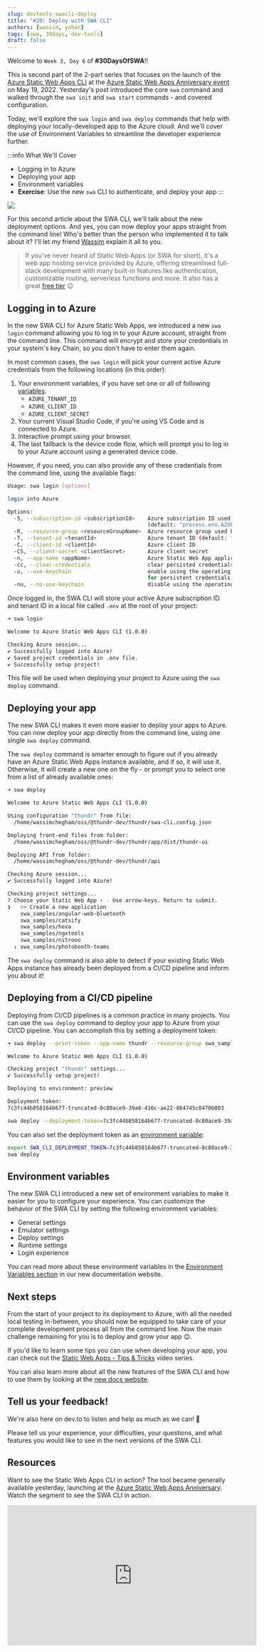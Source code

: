 ```yaml
---
slug: devtools-swacli-deploy
title: "#20: Deploy with SWA CLI"
authors: [wassim, yohan]
tags: [swa, 30days, dev-tools]
draft: false
---
```


<head>
  <meta name="twitter:url" content="https://www.azurestaticwebapps.dev/blog/devtools-swacli-deploy" />
  <meta name="twitter:title" content="##19: Deploy with SWA CLI" />
  <meta name="twitter:description" content="Join @sinedied and @manekinekko on #30DaysOfSWA in part 2 of the intro to SWA CLI for @AzureStaticApps - focused on deployment!" />
  <meta name="twitter:image" content="https://www.azurestaticwebapps.dev/assets/images/20-banner-62cb7a9019981d88c514d8875b8547d9.png" />
  <meta name="twitter:card" content="summary_large_image" />
  <meta name="twitter:creator" content="@nitya" />
  <meta name="twitter:site" content="@AzureStaticApps" /> 
  <link rel="canonical" href="https://dev.to/azure/deploy-your-static-web-apps-to-azure-directly-from-the-command-line-2ip8" />
</head>


Welcome to `Week 3, Day 6` of **#30DaysOfSWA**!! 

This is second part of the 2-part series that focuses on the launch of the [Azure Static Web Apps CLI](https://azure.github.io/static-web-apps-cli/?WT.mc_id=30daysofswa-61155-cxall) at the [Azure Static Web Apps Anniversary event](https://docs.microsoft.com/en-us/events/learntv/swa-anniversary-may-2022?WT.mc_id=30daysofswa-61155-cxall) on May 19, 2022. Yesterday's post introduced the core `swa` command and walked through the `swa init` and `swa start` commands - and covered configuration. 

Today, we'll explore the `swa login` and `swa deploy` commands that help with deploying your locally-developed app to the Azure cloud. And we'll cover the use of Environment Variables to streamline the developer experience further.

:::info What We'll Cover
 * Logging in to Azure
 * Deploying your app
 * Environment variables
 * **Exercise**: Use the new `swa` CLI to authenticate, and deploy your app
:::

![](../static/img/series/20-banner.png)


For this second article about the SWA CLI, we'll talk about the new deployment options. And yes, you can now deploy your apps straight from the command line! Who's better than the person who implemented it to talk about it? I'll let my friend [Wassim](https://twitter.com/manekinekko) explain it all to you.

> If you've never heard of Static Web Apps (or SWA for short), it's a web app hosting service provided by Azure, offering streamlined full-stack development with many built-in features like authentication, customizable routing, serverless functions and more. It also has a great [free tier](https://azure.microsoft.com/free/?WT.mc_id=30daysofswa-61155-cxall) 😉

## Logging in to Azure

In the new SWA CLI for Azure Static Web Apps, we introduced a new `swa login` command allowing you to log in to your Azure account, straight from the command line. This command will encrypt and store your credentials in your system's key Chain, so you don't have to enter them again.

In most common cases, the `swa login` will pick your current active Azure credentials from the following locations (in this order):

1. Your environment variables, if you have set one or all of following [variables](https://azure.github.io/static-web-apps-cli/docs/cli/env-vars#azure-identity?WT.mc_id=30daysofswa-61155-cxall):
    - `AZURE_TENANT_ID`
    - `AZURE_CLIENT_ID`
    - `AZURE_CLIENT_SECRET`
2. Your current Visual Studio Code, if you're using VS Code and is connected to Azure.
3. Interactive prompt using your browser.
4. The last fallback is the device code flow, which will prompt you to log in to your Azure account using a generated device code.

However, if you need, you can also provide any of these credentials from the command line, using the available flags:

```bash
Usage: swa login [options]

login into Azure

Options:
  -S, --subscription-id <subscriptionId>    Azure subscription ID used by this project
                                            (default: "process.env.AZURE_SUBSCRIPTION_ID")
  -R, --resource-group <resourceGroupName>  Azure resource group used by this project
  -T, --tenant-id <tenantId>                Azure tenant ID (default: "process.env.AZURE_TENANT_ID")
  -C, --client-id <clientId>                Azure client ID
  -CS, --client-secret <clientSecret>       Azure client secret
  -n, --app-name <appName>                  Azure Static Web App application name
  -cc, --clear-credentials                  clear persisted credentials before login (default: false)
  -u, --use-keychain                        enable using the operating system native keychain
                                            for persistent credentials (default: true)
  -nu, --no-use-keychain                    disable using the operating system native keychain
```

Once logged in, the SWA CLI will store your active Azure subscription ID and tenant ID in a local file called `.env` at the root of your project:

```bash
➜ swa login

Welcome to Azure Static Web Apps CLI (1.0.0)

Checking Azure session...
✔ Successfully logged into Azure!
✔ Saved project credentials in .env file.
✔ Successfully setup project!
```

This file will be used when deploying your project to Azure using the `swa deploy` command.

## Deploying your app

The new SWA CLI makes it even more easier to deploy your apps to Azure. You can now deploy your app directly from the command line, using one single `swa deploy` command.

The `swa deploy` command is smarter enough to figure out if you already have an Azure Static Web Apps instance available, and if so, it will use it. Otherwise, it will create a new one on the fly - or prompt you to select one from a list of already available ones:

```bash
➜ swa deploy

Welcome to Azure Static Web Apps CLI (1.0.0)

Using configuration "thundr" from file:
  /home/wassimchegham/oss/@thundr-dev/thundr/swa-cli.config.json

Deploying front-end files from folder:
  /home/wassimchegham/oss/@thundr-dev/thundr/app/dist/thundr-ui

Deploying API from folder:
  /home/wassimchegham/oss/@thundr-dev/thundr/api

Checking Azure session...
✔ Successfully logged into Azure!

Checking project settings...
? Choose your Static Web App › - Use arrow-keys. Return to submit.
❯   >> Create a new application
    swa_samples/angular-web-bluetooth
    swa_samples/catsify
    swa_samples/hexa
    swa_samples/ngxtools
    swa_samples/nitrooo
  ↓ swa_samples/photobooth-teams

```

The `swa deploy` command is also able to detect if your existing Static Web Apps instance has already been deployed from a CI/CD pipeline and inform you about it!

## Deploying from a CI/CD pipeline

Deploying from CI/CD pipelines is a common practice in many projects. You can use the `swa deploy` command to deploy your app to Azure from your CI/CD pipeline. You can accomplish this by setting a deployment token:

```bash
➜ swa deploy --print-token --app-name thundr --resource-group swa_samples

Welcome to Azure Static Web Apps CLI (1.0.0)

Checking project "thundr" settings...
✔ Successfully setup project!

Deploying to environment: preview

Deployment token:
7c3fc44b858164b677-truncated-8c80ace9-39a8-416c-ae22-864745c0470b003
```

```bash
swa deploy --deployment-token=7c3fc44b858164b677-truncated-8c80ace9-39a8-416c-ae22-864745c0470b003b003
```

You can also set the deployment token as an [environment variable](https://azure.github.io/static-web-apps-cli/docs/cli/env-vars#deploy-settings?WT.mc_id=30daysofswa-61155-cxall):

```bash
export SWA_CLI_DEPLOYMENT_TOKEN=7c3fc44b858164b677-truncated-8c80ace9-39a8-416c-ae22-864745c0470b003b003
swa deploy
```

## Environment variables

The new SWA CLI introduced a new set of environment variables to make it easier for you to configure your experience. You can customize the behavior of the SWA CLI by setting the following environment variables:
- General settings
- Emulator settings
- Deploy settings
- Runtime settings
- Login experience

You can read more about these environment variables in the [Environment Variables section](https://azure.github.io/static-web-apps-cli/docs/cli/env-vars??WT.mc_id=30daysofswa-61155-cxall) in our new documentation website.

## Next steps

From the start of your project to its deployment to Azure, with all the needed local testing in-between, you should now be equipped to take care of your complete development process all from the command line. Now the main challenge remaining for you is to deploy and grow your app 😉.

If you'd like to learn some tips you can use when developing your app, you can check out the [Static Web Apps - Tips & Tricks](https://aka.ms/StaticWebAppsTips??WT.mc_id=30daysofswa-61155-cxall) video series.

You can also learn more about all the new features of the SWA CLI and how to use them by looking at the [new docs website](https://azure.github.io/static-web-apps-cli/?WT.mc_id=30daysofswa-61155-cxall).

## Tell us your feedback!

We're also here on dev.to to listen and help as much as we can! 🙂

Please tell us your experience, your difficulties, your questions, and what features you would like to see in the next versions of the SWA CLI.


## Resources

Want to see the Static Web Apps CLI in action? The tool became generally available yesterday, launching at the [Azure Static Web Apps Anniversary](https://aka.ms/swaanniversary). Watch the segment to see the SWA CLI in action.

<iframe width="560" height="315" frameborder="0"  src="https://www.youtube.com/embed/1e6k5HNK4F8?WT.mc_id=30daysofswa-61155-cxall" title="YouTube video player" allow="accelerometer; autoplay; clipboard-write; encrypted-media; gyroscope; picture-in-picture" allowfullscreen></iframe>